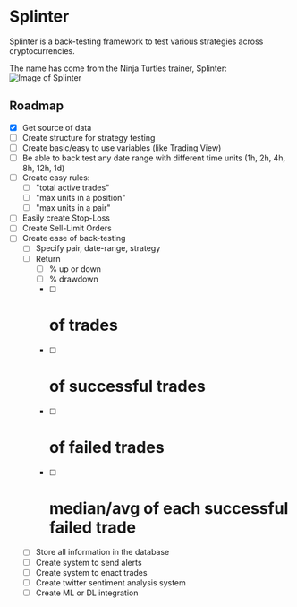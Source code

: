 # Splinter

Splinter is a back-testing framework to test various strategies across cryptocurrencies.

The name has come from the Ninja Turtles trainer, Splinter:  
![Image of Splinter](http://cdn2-www.superherohype.com/assets/uploads/2012/06/file_171063_8_1832775-bow.jpg)

## Roadmap  
- [x] Get source of data  
- [ ] Create structure for strategy testing  
- [ ] Create basic/easy to use variables (like Trading View)  
- [ ] Be able to back test any date range with different time units (1h, 2h, 4h, 8h, 12h, 1d)  
- [ ] Create easy rules:  
	- [ ] "total active trades"  
	- [ ] "max units in a position"
	- [ ] "max units in a pair"
- [ ] Easily create Stop-Loss
- [ ] Create Sell-Limit Orders
- [ ] Create ease of back-testing
	- [ ] Specify pair, date-range, strategy
	- [ ] Return 
		- [ ] % up or down
		- [ ] % drawdown
		- [ ] # of trades
		- [ ] # of successful trades
		- [ ] # of failed trades
		- [ ] # median/avg of each successful failed trade
	- [ ] Store all information in the database
	- [ ] Create system to send alerts
	- [ ] Create system to enact trades
	- [ ] Create twitter sentiment analysis system
	- [ ] Create ML or DL integration
